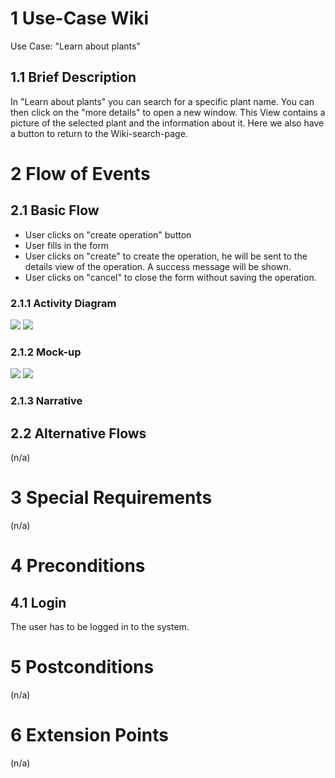 # 1 Use-Case Wiki
Use Case: "Learn about plants"

## 1.1 Brief Description
In "Learn about plants" you can search for a specific plant name. You can then click on the "more details" to open a new window. 
This View contains a picture of the selected plant and the information about it. Here we also have a button to return to the Wiki-search-page.


# 2 Flow of Events
## 2.1 Basic Flow
- User clicks on "create operation" button
- User fills in the form
- User clicks on "create" to create the operation, he will be sent to the details view of the operation. A success message will be shown.
- User clicks on "cancel" to close the form without saving the operation.

### 2.1.1 Activity Diagram
<img src="USECase_Wiki.png">
<img src="USECase_Wiki_Plants.png">

### 2.1.2 Mock-up
<img src="wiki_Mockup.png">
<img src="learn_about_plants_Mockup.png">

### 2.1.3 Narrative


## 2.2 Alternative Flows
(n/a)

# 3 Special Requirements
(n/a)

# 4 Preconditions
## 4.1 Login
The user has to be logged in to the system.

# 5 Postconditions
(n/a)
 
# 6 Extension Points
(n/a)
